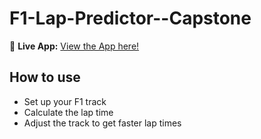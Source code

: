 # F1-Lap-Predictor--Capstone

🚀 **Live App:** [View the App here!](https://f1-lap-predictor--capstone-ompsciwmgkpd5psef5kxgu.streamlit.app/)

## How to use
- Set up your F1 track
- Calculate the lap time
- Adjust the track to get faster lap times
